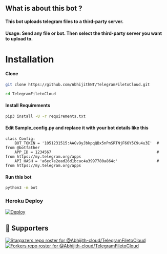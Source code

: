 ## What is about this bot ?

#### This bot uploads telegram files to a third-party server. 
#### Usage: Send any file or bot. Then select the third-party server you want to upload to.


# Installation
#### Clone 

```sh
git clone https://github.com/AbhijithNT/TelegramFiletoCloud.git

cd TelegramFiletoCloud

```

#### Install Requirements

```sh
pip3 install -U -r requirements.txt
```
#### Edit Sample_config.py and replace it with your bot details like this

```python3
class Config:
    BOT_TOKEN = '1051231515:AAGv9yJbkpqQBx5nPnSRTNjF66Y5C9u4u3E'  # from @botfather
    APP_ID = 1234567                                              # from https://my.telegram.org/apps
    API_HASH = 'a6ec7e2ead26d1bcac4a3997780a864c'                 # from https://my.telegram.org/apps
```

#### Run this bot
```sh
python3 -m bot
```

### Heroku Deploy
[![Deploy](https://www.herokucdn.com/deploy/button.svg)](https://heroku.com/deploy?template=https://github.com/kokoamartin/TelegramFiletoCloud/)

## :clap:  Supporters
[![Stargazers repo roster for @Abhijith-cloud/TelegramFiletoCloud](https://reporoster.com/stars/AbhijithNT/TelegramFiletoCloud)](https://github.com/Abhijith-cloud/TelegramFiletoCloud/stargazers)
[![Forkers repo roster for @Abhijith-cloud/TelegramFiletoCloud](https://reporoster.com/forks/AbhijithNT/TelegramFiletoCloud)](https://github.com/Abhijith-cloud/TelegramFiletoCloud/network/members)
